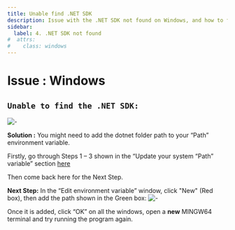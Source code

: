 ```yaml
---
title: Unable find .NET SDK
description: Issue with the .NET SDK not found on Windows, and how to fix it.
sidebar:
  label: 4. .NET SDK not found
#  attrs:
#    class: windows
---
```


<h1>  Issue : Windows </h1>

## `Unable to find the .NET SDK:`

![-](https://i.imgur.com/sjzZGQa.png)

**Solution :**
You might need to add the dotnet folder path to your “Path” environment variable.

Firstly, go through Steps 1 – 3 shown in the “Update your system “Path” variable” section [here](/troubleshoot/windows/win-issue-7)

Then come back here for the Next Step.

**Next Step:** In the “Edit environment variable” window, click "New" (Red box), then add the
path shown in the Green box:
![-](https://i.imgur.com/T6wIBWt.png)

Once it is added, click “OK” on all the windows, open a **new** MINGW64 terminal and try running the program again.
